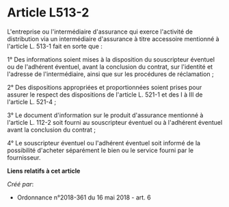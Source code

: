 # Article L513-2

L'entreprise ou l'intermédiaire d'assurance qui exerce l'activité de distribution via un intermédiaire d'assurance à titre
accessoire mentionné à l'article L. 513-1 fait en sorte que :

1° Des informations soient mises à la disposition du souscripteur éventuel ou de l'adhérent éventuel, avant la conclusion du
contrat, sur l'identité et l'adresse de l'intermédiaire, ainsi que sur les procédures de réclamation ;

2° Des dispositions appropriées et proportionnées soient prises pour assurer le respect des dispositions de l'article L.
521-1 et des I à III de l'article L. 521-4 ;

3° Le document d'information sur le produit d'assurance mentionné à l'article L. 112-2 soit fourni au souscripteur éventuel
ou à l'adhérent éventuel avant la conclusion du contrat ;

4° Le souscripteur éventuel ou l'adhérent éventuel soit informé de la possibilité d'acheter séparément le bien ou le service
fourni par le fournisseur.

**Liens relatifs à cet article**

_Créé par_:

  - Ordonnance n°2018-361 du 16 mai 2018 - art. 6
